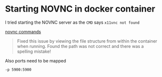 # Starting NOVNC in docker container 

I tried starting the NOVNC server as the `CMD` says `x11vnc not found`

[novnc commands](https://command-not-found.com/x11vnc)

> Fixed this issue by viewing the file structure from within the container when running. Found the path was not correct and there was a spelling mistake!

Also ports need to be mapped

`-p 5900:5900`
